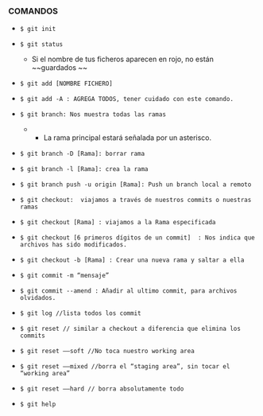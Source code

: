 ### COMANDOS

* `$ git init`

* `$ git status`

  * Si el nombre de tus ficheros aparecen en rojo, no están ~~guardados ~~

* `$ git add [NOMBRE FICHERO]`

* `$ git add -A : AGREGA TODOS, tener cuidado con este comando.`

* `$ git branch: Nos muestra todas las ramas`

  * * La rama principal estará señalada por un asterisco. 

* `$ git branch -D [Rama]: borrar rama`

* `$ git branch -l [Rama]: crea la rama`

* `$ git branch push -u origin [Rama]: Push un branch local a remoto`

* `$ git checkout:  viajamos a través de nuestros commits o nuestras ramas`

* `$ git checkout [Rama] : viajamos a la Rama especificada`

* `$ git checkout [6 primeros dígitos de un commit]  : Nos indica que archivos has sido modificados.`

* `$ git checkout -b [Rama] : Crear una nueva rama y saltar a ella`

* `$ git commit -m “mensaje”`

* ` $ git commit --amend : Añadir al ultimo commit, para archivos olvidados. `

* `$ git log //lista todos los commit`

* `$ git reset // similar a checkout a diferencia que elimina los commits`

* `$ git reset ——soft //No toca nuestro working area`

* `$ git reset ——mixed //borra el “staging area”, sin tocar el “working area”`

* `$ git reset ——hard // borra absolutamente todo`

* `$ git help`



